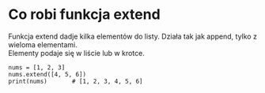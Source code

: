 # Co robi funkcja extend   
Funkcja extend dadje kilka elementów do listy. Działa tak jak append, tylko z wieloma elementami.  
Elementy podaje się w liście lub w krotce.   
  
```
nums = [1, 2, 3]
nums.extend([4, 5, 6])
print(nums)       # [1, 2, 3, 4, 5, 6]
```
